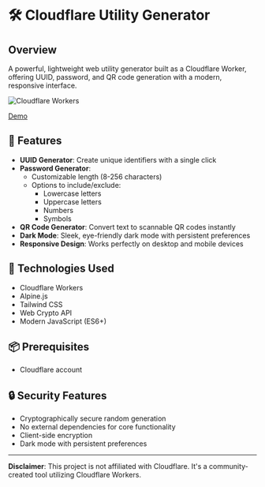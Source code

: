 # 🛠️ Cloudflare Utility Generator

## Overview

A powerful, lightweight web utility generator built as a Cloudflare Worker, offering UUID, password, and QR code generation with a modern, responsive interface.

![Cloudflare Workers](https://img.shields.io/badge/deployment-Cloudflare%20Workers-f38020)   

[Demo](https://utility-generator.mrsajjad25842.workers.dev/)


## 🌟 Features

- **UUID Generator**: Create unique identifiers with a single click
- **Password Generator**: 
  - Customizable length (8-256 characters)
  - Options to include/exclude:
    - Lowercase letters
    - Uppercase letters
    - Numbers
    - Symbols
- **QR Code Generator**: Convert text to scannable QR codes instantly
- **Dark Mode**: Sleek, eye-friendly dark mode with persistent preferences
- **Responsive Design**: Works perfectly on desktop and mobile devices

## 🚀 Technologies Used

- Cloudflare Workers
- Alpine.js
- Tailwind CSS
- Web Crypto API
- Modern JavaScript (ES6+)

## 📦 Prerequisites

- Cloudflare account

## 🔒 Security Features

- Cryptographically secure random generation
- No external dependencies for core functionality
- Client-side encryption
- Dark mode with persistent preferences


---

**Disclaimer**: This project is not affiliated with Cloudflare. It's a community-created tool utilizing Cloudflare Workers.
